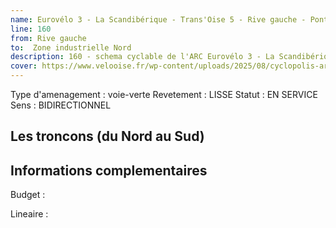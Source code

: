 ```yaml
---
name: Eurovélo 3 - La Scandibérique - Trans'Oise 5 - Rive gauche - Pont Neuf - Zone industrielle Nord Piste 5 - Compiègne - Choisy - Clairière de l'Armistice 
line: 160
from: Rive gauche
to:  Zone industrielle Nord
description: 160 - schema cyclable de l'ARC Eurovélo 3 - La Scandibérique - Trans'Oise:5 - Rive gauche - Pont Neuf - Zone industrielle Nord:Piste 5 - Compiègne - Choisy - Clairière de l'Armistice 
cover: https://www.velooise.fr/wp-content/uploads/2025/08/cyclopolis-arc-160.jpg
---
```

Type d'amenagement : voie-verte
Revetement : LISSE
Statut : EN SERVICE
Sens : BIDIRECTIONNEL
## Les troncons (du Nord au Sud)

## Informations complementaires

Budget  : 

Lineaire :

